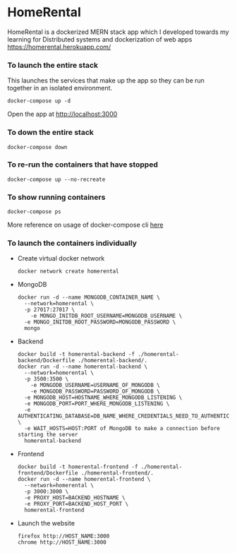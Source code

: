 # HomeRental
HomeRental is a dockerized MERN stack app which I developed towards my learning for Distributed systems and dockerization of web apps
https://homerental.herokuapp.com/


### To launch the entire stack
This launches the services that make up the app so they can be run together in an isolated environment.
```
docker-compose up -d
```
Open the app at [http://localhost:3000](http://localhost:3000)

### To down the entire stack
```
docker-compose down
```

### To re-run the containers that have stopped
```
docker-compose up --no-recreate
```

### To show running containers
```
docker-compose ps
```

More reference on usage of docker-compose cli [here](https://docs.docker.com/compose/reference/overview/)

### To launch the containers individually

- Create virtual docker network
  ```
  docker network create homerental
  ```

- MongoDB
  ```
  docker run -d --name MONGODB_CONTAINER_NAME \
    --network=homerental \
    -p 27017:27017 \
	  -e MONGO_INITDB_ROOT_USERNAME=MONGODB_USERNAME \
    -e MONGO_INITDB_ROOT_PASSWORD=MONGODB_PASSWORD \
    mongo
  ```

- Backend 
  ```
  docker build -t homerental-backend -f ./homerental-backend/Dockerfile ./homerental-backend/.
  docker run -d --name homerental-backend \
    --network=homerental \
    -p 3500:3500 \
	  -e MONGODB_USERNAME=USERNAME_OF_MONGODB \
	  -e MONGODB_PASSWORD=PASSWORD_OF_MONGODB \
    -e MONGODB_HOST=HOSTNAME_WHERE_MONGODB_LISTENING \
    -e MONGODB_PORT=PORT_WHERE_MONGODB_LISTENING \
    -e AUTHENTICATING_DATABASE=DB_NAME_WHERE_CREDENTIALS_NEED_TO_AUTHENTICATE \
    -e WAIT_HOSTS=HOST:PORT of MongoDB to make a connection before starting the server
	homerental-backend
  ```

- Frontend
  ```
  docker build -t homerental-frontend -f ./homerental-frontend/Dockerfile ./homerental-frontend/.
  docker run -d --name homerental-frontend \
    --network=homerental \
    -p 3000:3000 \
    -e PROXY_HOST=BACKEND_HOSTNAME \
    -e PROXY_PORT=BACKEND_HOST_PORT \
    homerental-frontend
  ```
- Launch the website
  ```
  firefox http://HOST_NAME:3000
  chrome http://HOST_NAME:3000
  ```
